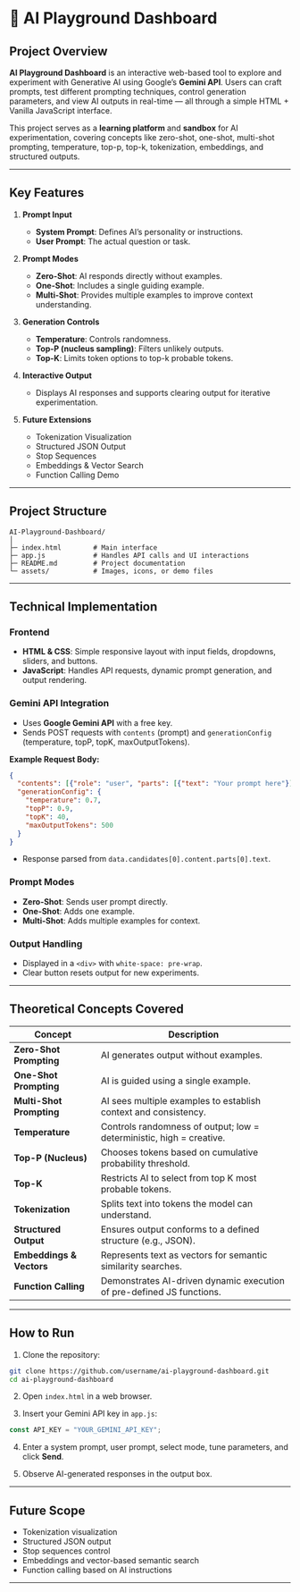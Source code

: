 # 🤖 AI Playground Dashboard

## Project Overview

**AI Playground Dashboard** is an interactive web-based tool to explore and experiment with Generative AI using Google’s **Gemini API**. Users can craft prompts, test different prompting techniques, control generation parameters, and view AI outputs in real-time — all through a simple HTML + Vanilla JavaScript interface.

This project serves as a **learning platform** and **sandbox** for AI experimentation, covering concepts like zero-shot, one-shot, multi-shot prompting, temperature, top-p, top-k, tokenization, embeddings, and structured outputs.

---

## Key Features

1. **Prompt Input**

   * **System Prompt**: Defines AI’s personality or instructions.
   * **User Prompt**: The actual question or task.

2. **Prompt Modes**

   * **Zero-Shot**: AI responds directly without examples.
   * **One-Shot**: Includes a single guiding example.
   * **Multi-Shot**: Provides multiple examples to improve context understanding.

3. **Generation Controls**

   * **Temperature**: Controls randomness.
   * **Top-P (nucleus sampling)**: Filters unlikely outputs.
   * **Top-K**: Limits token options to top-k probable tokens.

4. **Interactive Output**

   * Displays AI responses and supports clearing output for iterative experimentation.

5. **Future Extensions**

   * Tokenization Visualization
   * Structured JSON Output
   * Stop Sequences
   * Embeddings & Vector Search
   * Function Calling Demo

---

## Project Structure

```
AI-Playground-Dashboard/
│
├─ index.html        # Main interface
├─ app.js            # Handles API calls and UI interactions
├─ README.md         # Project documentation
└─ assets/           # Images, icons, or demo files
```

---

## Technical Implementation

### Frontend

* **HTML & CSS**: Simple responsive layout with input fields, dropdowns, sliders, and buttons.
* **JavaScript**: Handles API requests, dynamic prompt generation, and output rendering.

### Gemini API Integration

* Uses **Google Gemini API** with a free key.
* Sends POST requests with `contents` (prompt) and `generationConfig` (temperature, topP, topK, maxOutputTokens).

**Example Request Body:**

```json
{
  "contents": [{"role": "user", "parts": [{"text": "Your prompt here"}]}],
  "generationConfig": {
    "temperature": 0.7,
    "topP": 0.9,
    "topK": 40,
    "maxOutputTokens": 500
  }
}
```

* Response parsed from `data.candidates[0].content.parts[0].text`.

### Prompt Modes

* **Zero-Shot**: Sends user prompt directly.
* **One-Shot**: Adds one example.
* **Multi-Shot**: Adds multiple examples for context.

### Output Handling

* Displayed in a `<div>` with `white-space: pre-wrap`.
* Clear button resets output for new experiments.

---

## Theoretical Concepts Covered

| Concept                  | Description                                                           |
| ------------------------ | --------------------------------------------------------------------- |
| **Zero-Shot Prompting**  | AI generates output without examples.                                 |
| **One-Shot Prompting**   | AI is guided using a single example.                                  |
| **Multi-Shot Prompting** | AI sees multiple examples to establish context and consistency.       |
| **Temperature**          | Controls randomness of output; low = deterministic, high = creative.  |
| **Top-P (Nucleus)**      | Chooses tokens based on cumulative probability threshold.             |
| **Top-K**                | Restricts AI to select from top K most probable tokens.               |
| **Tokenization**         | Splits text into tokens the model can understand.                     |
| **Structured Output**    | Ensures output conforms to a defined structure (e.g., JSON).          |
| **Embeddings & Vectors** | Represents text as vectors for semantic similarity searches.          |
| **Function Calling**     | Demonstrates AI-driven dynamic execution of pre-defined JS functions. |

---

## How to Run

1. Clone the repository:

```bash
git clone https://github.com/username/ai-playground-dashboard.git
cd ai-playground-dashboard
```

2. Open `index.html` in a web browser.

3. Insert your Gemini API key in `app.js`:

```js
const API_KEY = "YOUR_GEMINI_API_KEY";
```

4. Enter a system prompt, user prompt, select mode, tune parameters, and click **Send**.

5. Observe AI-generated responses in the output box.

---

## Future Scope

* Tokenization visualization
* Structured JSON output
* Stop sequences control
* Embeddings and vector-based semantic search
* Function calling based on AI instructions

---

